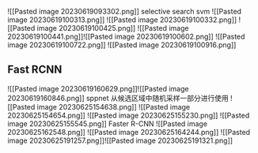  ![[Pasted image 20230619093302.png]]
selective search svm
 ![[Pasted image 20230619100313.png]]
 ![[Pasted image 20230619100332.png]]
  ![[Pasted image 20230619100425.png]]
  ![[Pasted image 20230619100441.png]]![[Pasted image 20230619100602.png]]
  ![[Pasted image 20230619100722.png]]
  ![[Pasted image 20230619100916.png]]
## Fast RCNN
  ![[Pasted image 20230619160629.png]]![[Pasted image 20230619160846.png]]
  sppnet
  从候选区域中随机采样一部分进行使用
  ![[Pasted image 20230625154638.png]]
  ![[Pasted image 20230625154654.png]]
  ![[Pasted image 20230625155230.png]]
   ![[Pasted image 20230625155545.png]]
   Faster R-CNN
   ![[Pasted image 20230625162548.png]]
   ![[Pasted image 20230625164244.png]]
   ![[Pasted image 20230625191257.png]]![[Pasted image 20230625191321.png]]